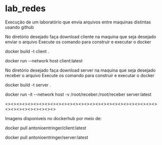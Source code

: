 # lab_redes
Execução de um laboratório que envia arquivos entre maquinas distintas usando github

No diretório desejado faça download cliente na maquina que seja desejado enviar o arquivo 
Execute os comando para construir e executar o docker

docker build -t client .

docker run --network host client:latest

No diretório desejado faça download server na maquina que seja desejado receber o arquivo 
Execute os comando para construir e executar o docker

docker build -t server .

docker run -it --network host -v /root/receber:/root/receber server:latest

<><><><><><><><><><><><><><><><><><><><><><><><><><><><><><><><><><><><>

Imagens disponiveis no dockerhub por meio de:

docker pull antonioentringer/client:latest

docker pull antonioentringer/server:latest

